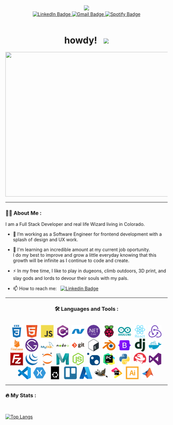 <div id="header" align="center"> 
  <img src="https://media.giphy.com/media/v1.Y2lkPTc5MGI3NjExMzgyYzA5NTFlY2JhZTE4Nzk1YWNmMjAwNjgyMGEyMWI1ODEzN2MyNSZlcD12MV9pbnRlcm5hbF9naWZzX2dpZklkJmN0PWc/hmJYgqIPz5SsffuDuw/giphy.gif"/>
  <div id="badges">
  <a href="https://linkedin.com/in/vik-furlow">
    <img src="https://img.shields.io/badge/LinkedIn-blue?style=for-the-badge&logo=linkedin&logoColor=white" alt="LinkedIn Badge"/>
  </a>
  <a href="mailto:ViktoriyaFurlow@gmail.com">
    <img src="https://img.shields.io/badge/Gmail-D14836?style=for-the-badge&logo=gmail&logoColor=white" alt="Gmail Badge"/>
  </a>
  <a href="https://open.spotify.com/playlist/7jvVLjCcg0pqHZsHTWiPup?si=309eb4a1bc9c4c61&nd=1">
    <img src="https://img.shields.io/badge/Spotify-1ED760?&style=for-the-badge&logo=spotify&logoColor=white" alt="Spotify Badge"/>
  </a>
</div>
  
<br />
  
 <h1>
  howdy! &nbsp
  <img src="https://media.giphy.com/media/v1.Y2lkPTc5MGI3NjExODA2YTgxZTk4M2MwNzVmN2FjOWUwMDIwMDRjNTZmZTYyODZkYWY1ZCZlcD12MV9pbnRlcm5hbF9naWZzX2dpZklkJmN0PXM/1UOtDCipTZrkwn5zMw/giphy.gif" width="50px"/>
 </h1>
  
<div align="center">
  <img src="https://media.giphy.com/media/v1.Y2lkPTc5MGI3NjExMTNmMmQzYzhiMzAzZThlMzI2NjM0Y2NiMTg1NmJhNzBkYjVlMmU2OCZlcD12MV9pbnRlcm5hbF9naWZzX2dpZklkJmN0PWc/LV8dLJ1YLxdNvSKSFa/giphy.gif" width="1150" height="450"/>
</div>
  
<div align="left">
  
---
  
### :woman_technologist: About Me :
I am a Full Stack Developer and real life Wizard living in Colorado.
- :telescope: I’m working as a Software Engineer for frontend development with a splash of design and UX work.

- :seedling: I'm learning an incredible amount at my current job oportunity. <br />
I do my best to improve and grow a little everyday knowing that this growth will be infinite as I continue to code and create.

- :zap: In my free time, I like to play in dugeons, climb outdoors, 3D print, and slay gods and lords to devour their souls with my pals.

- :mailbox: How to reach me: &nbsp; [![Linkedin Badge](https://img.shields.io/badge/Vik-blue?style=flat&logo=Linkedin&logoColor=white)](https://www.linkedin.com/in/vik-furlow/)
  
</div>
  
---

### :hammer_and_wrench: Languages and Tools :
<div>
  
  <br />
  <img src="https://github.com/devicons/devicon/blob/master/icons/css3/css3-plain-wordmark.svg"  title="CSS3" alt="CSS" width="40" height="40"/>&nbsp;
  <img src="https://github.com/devicons/devicon/blob/master/icons/html5/html5-original.svg" title="HTML5" alt="HTML" width="40" height="40"/>&nbsp;
  <img src="https://github.com/devicons/devicon/blob/master/icons/javascript/javascript-original.svg" title="JavaScript" alt="JavaScript" width="40" height="40"/>&nbsp;
  <img src="https://github.com/devicons/devicon/blob/master/icons/csharp/csharp-original.svg" title="C#" **alt="C#" width="40" height="40"/>&nbsp;
  <img src="https://github.com/devicons/devicon/blob/master/icons/dot-net/dot-net-plain.svg" title=".NET" **alt=".NET" width="40" height="40"/>&nbsp;
  <img src="https://github.com/devicons/devicon/blob/master/icons/dotnetcore/dotnetcore-original.svg" title=".NET Core" **alt=".NET Core" width="40" height="40"/>&nbsp;
  <img src="https://github.com/devicons/devicon/blob/master/icons/raspberrypi/raspberrypi-original.svg" title="RaspberryPi" **alt="RaspberryPi" width="40" height="40"/>&nbsp;
  <img src="https://github.com/devicons/devicon/blob/master/icons/arduino/arduino-original-wordmark.svg" title="Arduino" alt="Arduino" width="40" height="40"/>&nbsp;
  <img src="https://github.com/devicons/devicon/blob/master/icons/react/react-original-wordmark.svg" title="React" alt="React" width="40" height="40"/>&nbsp;
  <img src="https://github.com/devicons/devicon/blob/master/icons/redux/redux-original.svg" title="Redux" alt="Redux " width="40" height="40"/>&nbsp;
  <img src="https://github.com/devicons/devicon/blob/master/icons/firebase/firebase-plain-wordmark.svg" title="Firebase" alt="Firebase" width="40" height="40"/>&nbsp;
  <img src="https://github.com/devicons/devicon/blob/master/icons/gatsby/gatsby-original.svg" title="Gatsby"  alt="Gatsby" width="40" height="40"/>&nbsp;
  <img src="https://github.com/devicons/devicon/blob/master/icons/mysql/mysql-original-wordmark.svg" title="MySQL"  alt="MySQL" width="40" height="40"/>&nbsp;
  <img src="https://github.com/devicons/devicon/blob/master/icons/nodejs/nodejs-original-wordmark.svg" title="NodeJS" alt="NodeJS" width="40" height="40"/>&nbsp;
  <img src="https://github.com/devicons/devicon/blob/master/icons/git/git-original-wordmark.svg" title="Git" **alt="Git" width="40" height="40"/>&nbsp;
  <img src="https://github.com/devicons/devicon/blob/master/icons/bash/bash-original.svg" title="bash" **alt="bash" width="40" height="40"/>&nbsp;
  <img src="https://github.com/devicons/devicon/blob/master/icons/blender/blender-original.svg" title="Blender" **alt="blender" width="40" height="40"/>&nbsp;
  <img src="https://github.com/devicons/devicon/blob/master/icons/bootstrap/bootstrap-original.svg" title="bootstrap" **alt="bootstrap" width="40" height="40"/>&nbsp;
  <img src="https://github.com/devicons/devicon/blob/master/icons/django/django-plain.svg" title="django" **alt="django" width="40" height="40"/>&nbsp;
  <img src="https://github.com/devicons/devicon/blob/master/icons/docker/docker-plain.svg" title="Docker" **alt="Docker" width="40" height="40"/>&nbsp;
  <img src="https://github.com/devicons/devicon/blob/master/icons/filezilla/filezilla-plain.svg" title="FileZilla" **alt="FileZilla" width="40" height="40"/>&nbsp;
  <img src="https://github.com/devicons/devicon/blob/master/icons/jquery/jquery-original.svg" title="jQuery" **alt="jQuery" width="40" height="40"/>&nbsp;
  <img src="https://github.com/devicons/devicon/blob/master/icons/jupyter/jupyter-original.svg" title="jupyter" **alt="jupyter" width="40" height="40"/>&nbsp;
  <img src="https://github.com/devicons/devicon/blob/master/icons/maya/maya-original.svg" title="Maya" **alt="Maya" width="40" height="40"/>&nbsp;
  <!--<img src="https://github.com/devicons/devicon/blob/master/icons/msdos/msdos-original.svg" title="MS DOS" **alt="MSDOS" width="40" height="40"/>&nbsp;-->
  <img src="https://github.com/devicons/devicon/blob/master/icons/nodejs/nodejs-original.svg" title="Node.js" **alt="Node.js" width="40" height="40"/>&nbsp;
  <img src="https://github.com/devicons/devicon/blob/master/icons/nuget/nuget-original.svg" title="NuGet" **alt="NuGet" width="40" height="40"/>&nbsp;
  <img src="https://github.com/devicons/devicon/blob/master/icons/pycharm/pycharm-original.svg" title="PyCharm" **alt="PyCharm" width="40" height="40"/>&nbsp;
  <img src="https://github.com/devicons/devicon/blob/master/icons/python/python-original.svg" title="Python" **alt="Python" width="40" height="40"/>&nbsp;
  <img src="https://github.com/devicons/devicon/blob/master/icons/redhat/redhat-plain.svg" title="RedHat" **alt="RedHat" width="40" height="40"/>&nbsp;
  <img src="https://github.com/devicons/devicon/blob/master/icons/visualstudio/visualstudio-plain.svg" title="Visual Studio" **alt="Visual Studio" width="40" height="40"/>&nbsp;
  <img src="https://github.com/devicons/devicon/blob/master/icons/vscode/vscode-original.svg" title="VS Code" **alt="VS Code" width="40" height="40"/>&nbsp;
  <img src="https://github.com/devicons/devicon/blob/master/icons/xamarin/xamarin-original.svg" title="Xamarin" **alt="Xamarin" width="40" height="40"/>&nbsp;
  <img src="https://github.com/devicons/devicon/blob/master/icons/ubuntu/ubuntu-plain.svg" title="Unbuntu" **alt="Unbuntu" width="40" height="40"/>&nbsp;
  <img src="https://github.com/devicons/devicon/blob/master/icons/trello/trello-plain.svg" title="Trello" **alt="Trello" width="40" height="40"/>&nbsp;
  <img src="https://github.com/devicons/devicon/blob/master/icons/azure/azure-original.svg" title="Azure" **alt="Azure" width="40" height="40"/>&nbsp;
  <img src="https://github.com/devicons/devicon/blob/master/icons/gimp/gimp-original.svg" title="Gimp" **alt="Gimp" width="40" height="40"/>&nbsp;
  <img src="https://github.com/devicons/devicon/blob/master/icons/jetbrains/jetbrains-original.svg" title="JetBrains" **alt="JetBrains" width="40" height="40"/>&nbsp;
  <img src="https://github.com/devicons/devicon/blob/master/icons/illustrator/illustrator-line.svg" title="Adobe Illustrator" **alt="Illustrator" width="40" height="40"/>&nbsp;
  <img src="https://github.com/devicons/devicon/blob/master/icons/matlab/matlab-original.svg" title="MatLab" **alt="MatLab" width="40" height="40"/>&nbsp;
  
  <br />
</div>

<div align="left">
  
---

### :fire: My Stats :
  
<br />

[![Top Langs](https://github-readme-stats.vercel.app/api/top-langs/?username=SassyCatSlaps&theme=tokyonight)](https://github.com/anuraghazra/github-readme-stats) &nbsp; &nbsp; &nbsp; &nbsp; 
<!--[![GitHub Streak](https://streak-stats.demolab.com?user=SassyCatSlaps&theme=tokyonight&card_width=500)](https://git.io/streak-stats)-->

</div 

